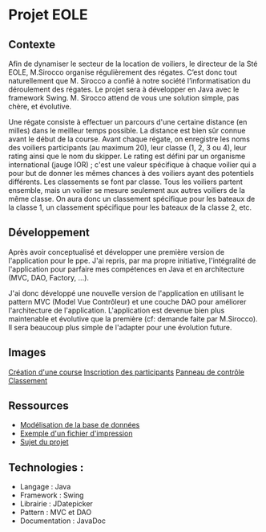 # Projet EOLE

## Contexte
Afin de dynamiser le secteur de la location de voiliers, le directeur de la Sté EOLE, M.Sirocco organise régulièrement des régates. C’est donc tout naturellement que M. Sirocco a confié à notre société l’informatisation du déroulement des régates. Le projet sera à développer en Java avec le framework Swing. M. Sirocco attend de vous une solution simple, pas chère, et évolutive.

Une régate consiste à effectuer un parcours d'une certaine distance (en milles) dans le meilleur temps possible. La distance est bien sûr connue avant le début de la course. Avant chaque régate, on enregistre les noms des voiliers participants (au maximum 20), leur classe (1, 2, 3 ou 4), leur rating ainsi que le nom du skipper. Le rating est défini par un organisme international (jauge IOR) ; c'est une valeur spécifique à chaque voilier qui a pour but de donner les mêmes chances à des voiliers ayant des potentiels différents.
Les classements se font par classe. Tous les voiliers partent ensemble, mais un voilier se mesure seulement aux autres voiliers de la même classe. On aura donc un classement spécifique pour les bateaux de la classe 1, un classement spécifique pour les bateaux de la classe 2, etc.

## Développement

Après avoir conceptualisé et développer une première version de l'application pour le ppe. J'ai repris, par ma propre initiative, l'intégralité de l'application pour parfaire mes compétences en Java et en architecture (MVC, DAO, Factory, ...).

J'ai donc développé une nouvelle version de l'application en utilisant le pattern MVC (Model Vue Contrôleur) et une couche DAO pour améliorer l'architecture de l'application. L'application est devenue bien plus maintenable et évolutive que la première (cf: demande faite par M.Sirocco). Il sera beaucoup plus simple de l'adapter pour une évolution future.

## Images
[Création d'une course](https://drive.google.com/open?id=1MUVKLZrWlKZ6KgHoYo4o1OvRd0JJFSTJ)
[Inscription des participants](https://drive.google.com/open?id=176FsTJDL-zc7Wm40_wN9-dOFmNrMp92K)
[Panneau de contrôle](https://drive.google.com/open?id=1zh6jpkDqEwGL6AuoBgrayOlFyYFws8BT)
[Classement](https://drive.google.com/open?id=1es1kVIOKWMQKf1BBory4X29zwc8rdiIW)

## Ressources
* [Modélisation de la base de données](https://drive.google.com/open?id=1Sm6DFfqCmYnIvOnxlTrok9--MKLKGnSx) 
* [Exemple d'un fichier d'impression](https://drive.google.com/open?id=1o1AlnqLkJxtiQSsiWRtPWB0IcFnkPmZ4)
* [Sujet du projet](https://drive.google.com/open?id=1X8Q-sKd5qHxdOaIT29RKydVTjCNtWXSe)

## Technologies :
* Langage : Java
* Framework : Swing
* Librairie : JDatepicker
* Pattern : MVC et DAO
* Documentation : JavaDoc
